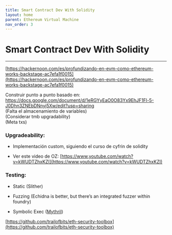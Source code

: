 ```yaml
---
title: Smart Contract Dev With Solidity
layout: home
parent: Ethereum Virtual Machine
nav_order: 3
---
```


# Smart Contract Dev With Solidity
---

[https://hackernoon.com/es/profundizando-en-evm-como-ethereum-works-backstage-ac7efa1f0015](https://hackernoon.com/es/profundizando-en-evm-como-ethereum-works-backstage-ac7efa1f0015)

  

Construir punto a punto basado en:  [https://docs.google.com/document/d/1eRGYyEaO0O83Yx9EhJF1Fl-5-J0Dhn3ZNEbDNnyj5Xw/edit?usp=sharing  
](https://docs.google.com/document/d/1eRGYyEaO0O83Yx9EhJF1Fl-5-J0Dhn3ZNEbDNnyj5Xw/edit?usp=sharing)(Falta el almacenamiento de variables)  
(Considerar tmb upgradability)  
(Meta txs)

  
  

### Upgradeability:  
  

- Implementación custom, siguiendo el curso de cyfrin de solidity

- Ver este video de OZ: [https://www.youtube.com/watch?v=kWUDTZhxKZI](https://www.youtube.com/watch?v=kWUDTZhxKZI)

  

### Testing:  
- Static (Slither)  
- Fuzzing (Echidna is better, but there’s an integrated fuzzer within foundry)

- Symbolic Exec ([Mythril](https://joran-honig.medium.com/introduction-to-mythril-classic-and-symbolic-execution-ef59339f259b))

[https://github.com/trailofbits/eth-security-toolbox](https://github.com/trailofbits/eth-security-toolbox)